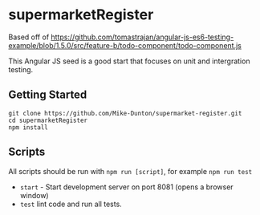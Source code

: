 # supermarketRegister
Based off of https://github.com/tomastrajan/angular-js-es6-testing-example/blob/1.5.0/src/feature-b/todo-component/todo-component.js
 
 This Angular JS seed is a good start that focuses on unit and intergration testing. 

 ## Getting Started
 ```
 git clone https://github.com/Mike-Dunton/supermarket-register.git
 cd supermarketRegister
 npm install
 ```

## Scripts
All scripts should be run with `npm run [script]`, for example `npm run test`

* `start` - Start development server on port 8081 (opens a browser window)
* `test` lint code and run all tests. 